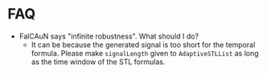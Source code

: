 FAQ
===

- FalCAuN says "infinite robustness". What should I do?
    - It can be because the generated signal is too short for the temporal formula. Please make `signalLength` given to `AdaptiveSTLList` as long as the time window of the STL formulas.
